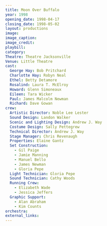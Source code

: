 ```yaml
---
title: Moon Over Buffalo
year: 1998
opening_date: 1998-04-17
closing_date: 1998-05-02
layout: productions
image:
image_caption:
image_credit:
playbill: 
category: 
Theatre: Theatre Jacksonville
Venue: Little Theatre
cast:
  George Hay: Bob Pritchard
  Charlotte Hay: Robyn Neal
  Ethel: Betty Detamore
  Rosalind: Laura T. McElroy
  Howard: Glenn Simoneaux
  Eileen: Tara Wicker
  Paul: James Malcolm Newman
  Richard: Dave Gowan
crew:
  Artistic Director: Noble Lee Lester
  Sound Design: Landon Walker
  Scenic and Lighting Design: Andrew J. Way
  Costume Design: Sally Pettegrew
  Technical Director: Andrew J. Way
  Stage Manager: Chris Revenaugh
  Properties: Elaine Gantz
  Set Construction:
    - Gil Paige
    - Jamie Manning
    - Manuel Bello
    - James Newman
    - Gloria Pepe
  Light Technician: Gloria Pepe
  Sound Technician: Cathy Woods
  Running Crew:
    - Elizabeth Wade
    - Jessica Jeffers
  Graphic Support:
    - Alan Abraham
    - Kim Counts
orchestra:
external_links:
---
```

